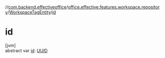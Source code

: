 //[com.backend.effectiveoffice](../../../index.md)/[office.effective.features.workspace.repository](../index.md)/[WorkspaceTagEntity](index.md)/[id](id.md)

# id

[jvm]\
abstract var [id](id.md): [UUID](https://docs.oracle.com/javase/8/docs/api/java/util/UUID.html)

